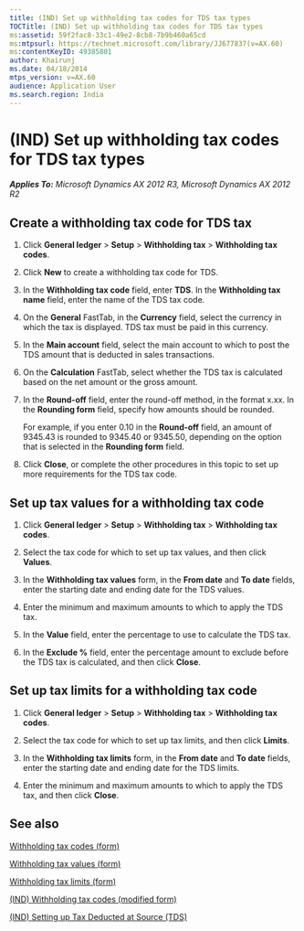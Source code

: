 ```yaml
---
title: (IND) Set up withholding tax codes for TDS tax types
TOCTitle: (IND) Set up withholding tax codes for TDS tax types
ms:assetid: 59f2fac8-33c1-49e2-8cb8-7b9b460a65cd
ms:mtpsurl: https://technet.microsoft.com/library/JJ677837(v=AX.60)
ms:contentKeyID: 49385801
author: Khairunj
ms.date: 04/18/2014
mtps_version: v=AX.60
audience: Application User
ms.search.region: India
---
```


# (IND) Set up withholding tax codes for TDS tax types 


_**Applies To:** Microsoft Dynamics AX 2012 R3, Microsoft Dynamics AX 2012 R2_

## Create a withholding tax code for TDS tax

1.  Click **General ledger** \> **Setup** \> **Withholding tax** \> **Withholding tax codes**.

2.  Click **New** to create a withholding tax code for TDS.

3.  In the **Withholding tax code** field, enter **TDS**. In the **Withholding tax name** field, enter the name of the TDS tax code.

4.  On the **General** FastTab, in the **Currency** field, select the currency in which the tax is displayed. TDS tax must be paid in this currency.

5.  In the **Main account** field, select the main account to which to post the TDS amount that is deducted in sales transactions.

6.  On the **Calculation** FastTab, select whether the TDS tax is calculated based on the net amount or the gross amount.

7.  In the **Round-off** field, enter the round-off method, in the format x.xx. In the **Rounding form** field, specify how amounts should be rounded.
    
    For example, if you enter 0.10 in the **Round-off** field, an amount of 9345.43 is rounded to 9345.40 or 9345.50, depending on the option that is selected in the **Rounding form** field.

8.  Click **Close**, or complete the other procedures in this topic to set up more requirements for the TDS tax code.

## Set up tax values for a withholding tax code

1.  Click **General ledger** \> **Setup** \> **Withholding tax** \> **Withholding tax codes**.

2.  Select the tax code for which to set up tax values, and then click **Values**.

3.  In the **Withholding tax values** form, in the **From date** and **To date** fields, enter the starting date and ending date for the TDS values.

4.  Enter the minimum and maximum amounts to which to apply the TDS tax.

5.  In the **Value** field, enter the percentage to use to calculate the TDS tax.

6.  In the **Exclude %** field, enter the percentage amount to exclude before the TDS tax is calculated, and then click **Close**.

## Set up tax limits for a withholding tax code

1.  Click **General ledger** \> **Setup** \> **Withholding tax** \> **Withholding tax codes**.

2.  Select the tax code for which to set up tax limits, and then click **Limits**.

3.  In the **Withholding tax limits** form, in the **From date** and **To date** fields, enter the starting date and ending date for the TDS limits.

4.  Enter the minimum and maximum amounts to which to apply the TDS tax, and then click **Close**.

## See also

[Withholding tax codes (form)](https://technet.microsoft.com/library/aa585361\(v=ax.60\))

[Withholding tax values (form)](https://technet.microsoft.com/library/aa615586\(v=ax.60\))

[Withholding tax limits (form)](https://technet.microsoft.com/library/aa592034\(v=ax.60\))

[(IND) Withholding tax codes (modified form)](https://technet.microsoft.com/library/jj664629\(v=ax.60\))

[(IND) Setting up Tax Deducted at Source (TDS)](ind-setting-up-tax-deducted-at-source-tds.md)

  


